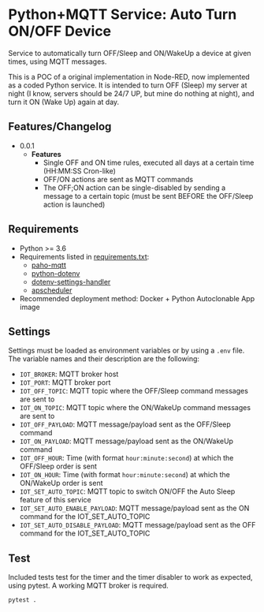 # Python+MQTT Service: Auto Turn ON/OFF Device

Service to automatically turn OFF/Sleep and ON/WakeUp a device at given times, using MQTT messages.

This is a POC of a original implementation in Node-RED, now implemented as a coded Python service. 
It is intended to turn OFF (Sleep) my server at night (I know, servers should be 24/7 UP, but mine do nothing at night), 
and turn it ON (Wake Up) again at day.

## Features/Changelog

- 0.0.1
  - **Features**
    - Single OFF and ON time rules, executed all days at a certain time (HH:MM:SS Cron-like)
    - OFF/ON actions are sent as MQTT commands
    - The OFF;ON action can be single-disabled by sending a message to a certain topic (must be sent BEFORE the OFF/Sleep action is launched)

## Requirements

- Python >= 3.6
- Requirements listed in [requirements.txt](requirements.txt):
  - [paho-mqtt](https://pypi.org/project/paho-mqtt/)
  - [python-dotenv](https://pypi.org/project/python-dotenv/)
  - [dotenv-settings-handler](https://pypi.org/project/dotenv-settings-handler/)
  - [apscheduler](https://pypi.org/project/APScheduler/)
- Recommended deployment method: Docker + Python Autoclonable App image

## Settings

Settings must be loaded as environment variables or by using a `.env` file. The variable names and their description are the following:

- `IOT_BROKER`: MQTT broker host
- `IOT_PORT`: MQTT broker port
- `IOT_OFF_TOPIC`: MQTT topic where the OFF/Sleep command messages are sent to
- `IOT_ON_TOPIC`: MQTT topic where the ON/WakeUp command messages are sent to
- `IOT_OFF_PAYLOAD`: MQTT message/payload sent as the OFF/Sleep command
- `IOT_ON_PAYLOAD`: MQTT message/payload sent as the ON/WakeUp command
- `IOT_OFF_HOUR`: Time (with format `hour:minute:second`) at which the OFF/Sleep order is sent
- `IOT_ON_HOUR`: Time (with format `hour:minute:second`) at which the ON/WakeUp order is sent
- `IOT_SET_AUTO_TOPIC`: MQTT topic to switch ON/OFF the Auto Sleep feature of this service
- `IOT_SET_AUTO_ENABLE_PAYLOAD`: MQTT message/payload sent as the ON command for the IOT_SET_AUTO_TOPIC
- `IOT_SET_AUTO_DISABLE_PAYLOAD`: MQTT message/payload sent as the OFF command for the IOT_SET_AUTO_TOPIC

## Test

Included tests test for the timer and the timer disabler to work as expected, using pytest. A working MQTT broker is required.

```
pytest .
```
